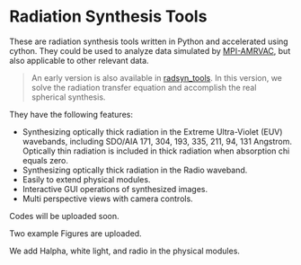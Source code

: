 # Radiation Synthesis Tools

These are radiation synthesis tools written in Python and accelerated using cython.
They could be used to analyze data simulated by [MPI-AMRVAC](https://github.com/amrvac/amrvac), 
but also applicable to other relevant data.
> An early version is also available in [radsyn_tools](https://github.com/gychen-NJU/radsyn_tools). In this version, we solve the radiation transfer equation and accomplish the real spherical synthesis.

They have the following features:
- Synthesizing optically thick radiation in the Extreme Ultra-Violet (EUV) wavebands, including SDO/AIA 171, 304, 193, 335, 211, 94, 131 Angstrom. Optically thin radiation is included in thick radiation when absorption chi equals zero.
- Synthesizing optically thick radiation in the Radio waveband.
- Easily to extend physical modules.
- Interactive GUI operations of synthesized images.
- Multi perspective views with camera controls.

Codes will be uploaded soon.

Two example Figures are uploaded.

We add Halpha, white light, and radio in the physical modules.
